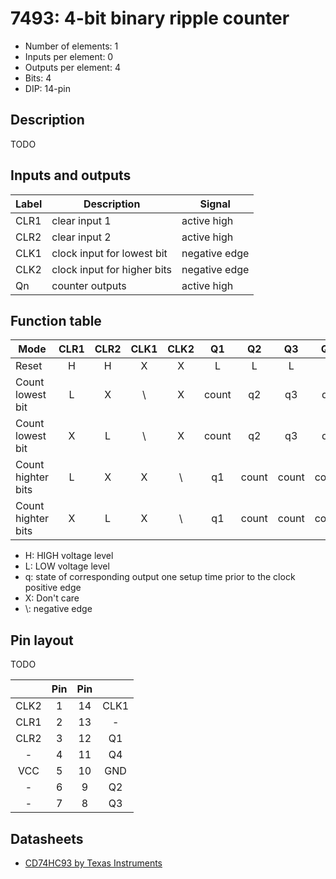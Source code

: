 # 7493: 4-bit binary ripple counter

- Number of elements: 1
- Inputs per element: 0
- Outputs per element: 4
- Bits: 4
- DIP: 14-pin

## Description

TODO

## Inputs and outputs

| Label | Description                 | Signal        |
| ----- | --------------------------- | ------------- |
| CLR1  | clear input 1               | active high   |
| CLR2  | clear input 2               | active high   |
| CLK1  | clock input for lowest bit  | negative edge |
| CLK2  | clock input for higher bits | negative edge |
| Qn    | counter outputs             | active high   |

## Function table

| Mode               | CLR1 | CLR2 | CLK1 | CLK2 |  Q1   |  Q2   |  Q3   |  Q4   |
| ------------------ |:----:|:----:|:----:|:----:|:-----:|:-----:|:-----:|:-----:|
| Reset              |  H   |  H   |  X   |  X   |   L   |   L   |   L   |   L   |
| Count lowest bit   |  L   |  X   |  \\  |  X   | count |  q2   |  q3   |  q4   |
| Count lowest bit   |  X   |  L   |  \\  |  X   | count |  q2   |  q3   |  q4   |
| Count highter bits |  L   |  X   |  X   |  \\  |  q1   | count | count | count |
| Count highter bits |  X   |  L   |  X   |  \\  |  q1   | count | count | count |

- H: HIGH voltage level
- L: LOW voltage level
- q: state of corresponding output one setup time prior to the clock positive edge
- X: Don't care
- \\: negative edge

## Pin layout

TODO

|      | Pin | Pin |      |
|:----:|:---:|:---:|:----:|
| CLK2 |   1 |  14 | CLK1 |
| CLR1 |   2 |  13 | -    |
| CLR2 |   3 |  12 | Q1   |
| -    |   4 |  11 | Q4   |
| VCC  |   5 |  10 | GND  |
| -    |   6 |   9 | Q2   |
| -    |   7 |   8 | Q3   |

## Datasheets

- [CD74HC93 by Texas Instruments](http://www.ti.com/lit/gpn/cd74hc93)
